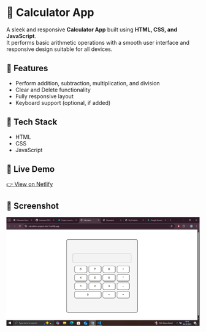 # 🧮 Calculator App

A sleek and responsive **Calculator App** built using **HTML, CSS, and JavaScript**.  
It performs basic arithmetic operations with a smooth user interface and responsive design suitable for all devices.

## 🌟 Features
- Perform addition, subtraction, multiplication, and division  
- Clear and Delete functionality  
- Fully responsive layout  
- Keyboard support (optional, if added)  

## 🧰 Tech Stack
- HTML  
- CSS  
- JavaScript  

## 🚀 Live Demo
[👉 View on Netlify](https://calculator-project-site-1.netlify.app/)

## 📸 Screenshot
![Calculator App Screenshot](screenshot4.png)
